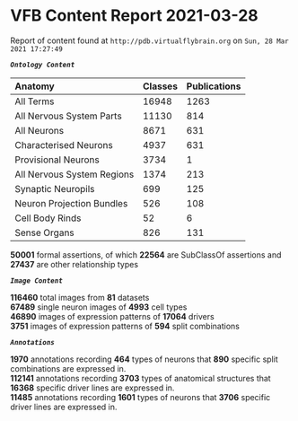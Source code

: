 
VFB Content Report 2021-03-28
=============================


Report of content found at ``http://pdb.virtualflybrain.org`` on ``Sun, 28 Mar 2021 17:27:49``  
  
***``Ontology Content``***  

|Anatomy|Classes|Publications|
| :--- | :--- | :--- |
|All Terms|16948|1263|
|All Nervous System Parts|11130|814|
|All Neurons|8671|631|
|Characterised Neurons|4937|631|
|Provisional Neurons|3734|1|
|All Nervous System Regions|1374|213|
|Synaptic Neuropils|699|125|
|Neuron Projection Bundles|526|108|
|Cell Body Rinds|52|6|
|Sense Organs|826|131|
  
  
**50001** formal assertions, of which **22564** are SubClassOf assertions and **27437** are other relationship types  
  
***``Image Content``***  
  
**116460** total images from **81** datasets  
**67489** single neuron images of **4993** cell types  
**46890** images of expression patterns of **17064** drivers  
**3751** images of expression patterns of **594** split combinations  
  
***``Annotations``***  
  
**1970** annotations recording **464** types of neurons that **890** specific split combinations are expressed in.  
**112141** annotations recording **3703** types of anatomical structures that **16368** specific driver lines are expressed in.  
**11485** annotations recording **1601** types of neurons that **3706** specific driver lines are expressed in.